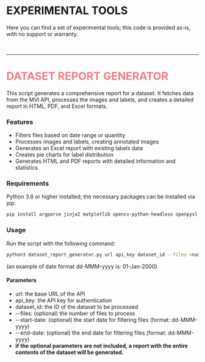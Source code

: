 # EXPERIMENTAL TOOLS

Here you can find a set of experimental tools; this code is provided as-is, with no support or warranty.

&nbsp;

---

<h1 style="color: lightcoral;">DATASET REPORT GENERATOR</h1>

This script generates a comprehensive report for a dataset. It fetches data from the MVI API, processes the images and labels, and creates a detailed report in HTML, PDF, and Excel formats.

### Features

- Filters files based on date range or quantity
- Processes images and labels, creating annotated images
- Generates an Excel report with existing labels data
- Creates pie charts for label distribution
- Generates HTML and PDF reports with detailed information and statistics

### Requirements

Python 3.6 or higher installed; the necessary packages can be installed via pip:

```bash
pip install argparse jinja2 matplotlib opencv-python-headless openpyxl pandas Pillow requests weasyprint
```

### Usage

Run the script with the following command:

```bash
python3 dataset_report_generator.py url api_key dataset_id --files <number_of_files> --start-date "dd-MMM-yyyy" --end-date "dd-MMM-yyyy"
```

(an example of date format dd-MMM-yyyy is: 01-Jan-2000)

#### Parameters

- url: the base URL of the API
- api_key: the API key for authentication
- dataset_id: the ID of the dataset to be processed
- --files: (optional) the number of files to process
- --start-date: (optional) the start date for filtering files (format: dd-MMM-yyyy)
- --end-date: (optional) the end date for filtering files (format: dd-MMM-yyyy)
- **if the optional parameters are not included, a report with the entire contents of the dataset will be generated.**
